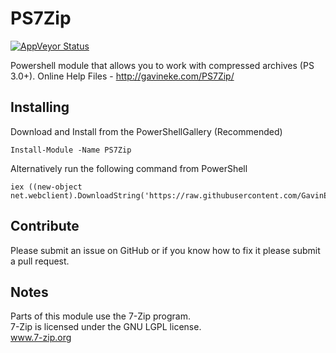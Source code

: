 # PS7Zip

[![AppVeyor Status](https://ci.appveyor.com/api/projects/status/github/GavinEke/PS7Zip)](https://ci.appveyor.com/project/GavinEke/ps7zip)

Powershell module that allows you to work with compressed archives (PS 3.0+). Online Help Files - http://gavineke.com/PS7Zip/

## Installing

Download and Install from the PowerShellGallery (Recommended)

    Install-Module -Name PS7Zip

Alternatively run the following command from PowerShell

    iex ((new-object net.webclient).DownloadString('https://raw.githubusercontent.com/GavinEke/PS7Zip/master/install.ps1'))

## Contribute

Please submit an issue on GitHub or if you know how to fix it please submit a pull request.

## Notes

Parts of this module use the 7-Zip program.  
7-Zip is licensed under the GNU LGPL license.  
www.7-zip.org
